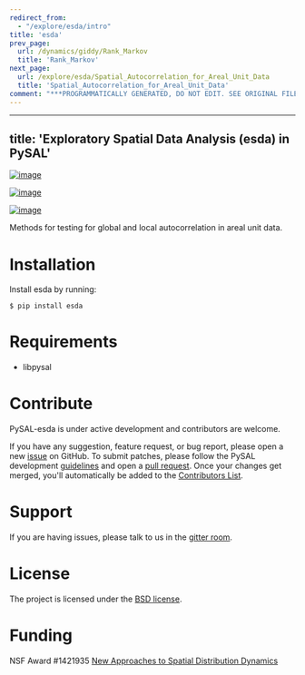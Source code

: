 ```yaml
---
redirect_from:
  - "/explore/esda/intro"
title: 'esda'
prev_page:
  url: /dynamics/giddy/Rank_Markov
  title: 'Rank_Markov'
next_page:
  url: /explore/esda/Spatial_Autocorrelation_for_Areal_Unit_Data
  title: 'Spatial_Autocorrelation_for_Areal_Unit_Data'
comment: "***PROGRAMMATICALLY GENERATED, DO NOT EDIT. SEE ORIGINAL FILES IN /content***"
---
```

---
title: 'Exploratory Spatial Data Analysis (esda) in PySAL'
---

[![image](https://travis-ci.org/pysal/esda.svg)](https://travis-ci.org/pysal/esda)

[![image](https://badges.gitter.im/pysal/pysal.svg)](https://gitter.im/pysal/pysal)

[![image](https://zenodo.org/badge/81873636.svg)](https://zenodo.org/badge/latestdoi/81873636)

Methods for testing for global and local autocorrelation in areal unit
data.

Installation
============

Install esda by running:

    $ pip install esda

Requirements
============

-   libpysal

Contribute
==========

PySAL-esda is under active development and contributors are welcome.

If you have any suggestion, feature request, or bug report, please open
a new [issue](https://github.com/pysal/esda/issues) on GitHub. To submit
patches, please follow the PySAL development
[guidelines](http://pysal.readthedocs.io/en/latest/developers/index.html)
and open a [pull request](https://github.com/pysal/esda). Once your
changes get merged, you'll automatically be added to the [Contributors
List](https://github.com/pysal/esda/graphs/contributors).

Support
=======

If you are having issues, please talk to us in the [gitter
room](https://gitter.im/pysal/pysal).

License
=======

The project is licensed under the [BSD
license](https://github.com/pysal/esda/blob/master/LICENSE).

Funding
=======

NSF Award \#1421935 [New Approaches to Spatial Distribution
Dynamics](https://www.nsf.gov/awardsearch/showAward?AWD_ID=1421935)
